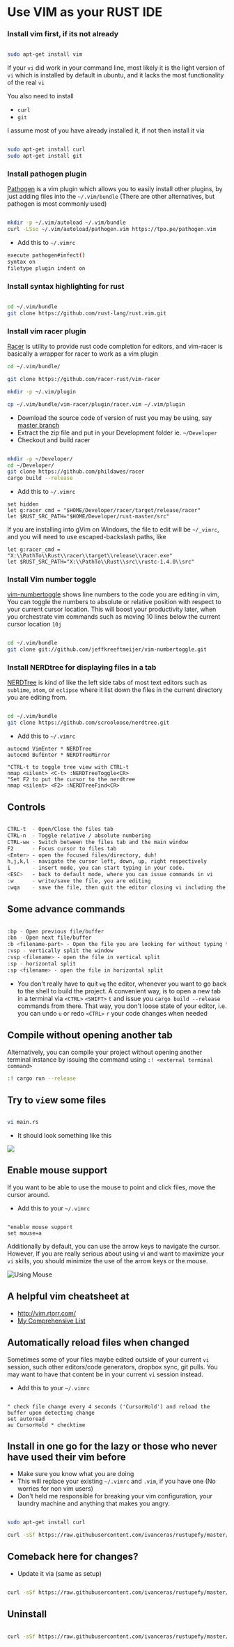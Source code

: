 
# Use VIM as your RUST IDE


### Install vim first, if its not already

```sh

sudo apt-get install vim
```
If your `vi` did work in your command line, most likely it is the light version of `vi` which is installed by default in ubuntu, and it lacks the most functionality of the real `vi`


You also need to install

* `curl`
* `git`

I assume most of you have already installed it, if not then install it via

```sh

sudo apt-get install curl
sudo apt-get install git
```




### Install pathogen plugin
[Pathogen](https://github.com/tpope/vim-pathogen) is a vim plugin which allows you to easily install other plugins, by just adding files into the `~/.vim/bundle` (There are other alternatives, but pathogen is most commonly used)

```sh

mkdir -p ~/.vim/autoload ~/.vim/bundle
curl -LSso ~/.vim/autoload/pathogen.vim https://tpo.pe/pathogen.vim
```
* Add this to `~/.vimrc`

```sh
execute pathogen#infect()
syntax on
filetype plugin indent on
```




### Install syntax highlighting for rust

```sh

cd ~/.vim/bundle
git clone https://github.com/rust-lang/rust.vim.git
```



### Install vim racer plugin

[Racer](https://github.com/phildawes/racer) is utility to provide rust code completion for editors, and vim-racer is basically a wrapper for racer to work as a vim plugin

```sh
cd ~/.vim/bundle/

git clone https://github.com/racer-rust/vim-racer

mkdir -p ~/.vim/plugin

cp ~/.vim/bundle/vim-racer/plugin/racer.vim ~/.vim/plugin

```

* Download the source code of version of rust you may be using, say [master branch](https://github.com/rust-lang/rust/)
* Extract the zip file and put in your Development folder ie. `~/Developer`
* Checkout and build racer

```sh

mkdir -p ~/Developer/
cd ~/Developer/
git clone https://github.com/phildawes/racer
cargo build --release
```

* Add this to `~/.vimrc`

```
set hidden
let g:racer_cmd = "$HOME/Developer/racer/target/release/racer"
let $RUST_SRC_PATH="$HOME/Developer/rust-master/src"

```

If you are installing into gVim on Windows, the file to edit will be `~/_vimrc`, and you will need to use escaped-backslash paths, like

```
let g:racer_cmd = "X:\\PathTo\\Rust\\racer\\target\\release\\racer.exe"
let $RUST_SRC_PATH="X:\\PathTo\\Rust\\src\\rustc-1.4.0\\src"
```

### Install Vim number toggle

[vim-numbertoggle](https://github.com/jeffkreeftmeijer/vim-numbertoggle) shows line numbers to the code you are editing in vim,
You can toggle the numbers to absolute or relative position with respect to your current cursor location.
This will boost your productivity later, when you orchestrate vim commands such as moving 10 lines below the current cursor location `10j`



```sh

cd ~/.vim/bundle
git clone git://github.com/jeffkreeftmeijer/vim-numbertoggle.git
```



### Install NERDtree for displaying files in a tab
[NERDTree](https://github.com/scrooloose/nerdtree) is kind of like the left side tabs of most text editors such as `sublime`, `atom`, or `eclipse` where it list down the files in the current directory you are editing from.

```sh

cd ~/.vim/bundle
git clone https://github.com/scrooloose/nerdtree.git
```
* Add this to `~/.vimrc`

```
autocmd VimEnter * NERDTree
autocmd BufEnter * NERDTreeMirror

"CTRL-t to toggle tree view with CTRL-t
nmap <silent> <C-t> :NERDTreeToggle<CR>
"Set F2 to put the cursor to the nerdtree
nmap <silent> <F2> :NERDTreeFind<CR>
```





## Controls

```sh

CTRL-t  - Open/Close the files tab
CTRL-n  - Toggle relative / absolute numbering
CTRL-ww - Switch between the files tab and the main window
F2      - Focus cursor to files tab
<Enter> - open the focused files/directory, duh!
h,j,k,l - navigate the cursor left, down, up, right respectively
i       - insert mode, you can start typing in your code.
<ESC>   - back to default mode, where you can issue commands in vi
:w      - write/save the file, you are editing
:wqa    - save the file, then quit the editor closing vi including the files tab
```
## Some advance commands

```sh

:bp - Open previous file/buffer
:bn - Open next file/buffer
:b <filename-part> - Open the file you are looking for without typing the exact filename
:vsp - vertically split the window
:vsp <filename> - open the file in vertical split
:sp - horizontal split
:sp <filename> - open the file in horizontal split

```
* You don't really have to quit `wq` the editor, whenever you want to go back to the shell to build the project.
A convenient way, is to open a new tab in a terminal via `<CTRL>` `<SHIFT>` `t`
and issue you `cargo build --release` commands from there. That way, you don't loose state of your editor,
i.e. you can undo `u` or redo `<CTRL>` `r` your code changes when needed

## Compile without opening another tab
Alternatively, you can compile your project without opening another terminal instance by issuing the command using `:! <external terminal command>`

```sh
:! cargo run --release
```



## Try to `vi`ew some files

```sh

vi main.rs
```


* It should look something like this

![](https://raw.githubusercontent.com/ivanceras/rust-vim-setup/master/rust-vim.png)



## Enable mouse support

If you want to be able to use the mouse to point and click files, move the cursor around.

* Add this to your `~/.vimrc`

```

"enable mouse support
set mouse=a
```

Additionally by default, you can use the arrow keys to navigate the cursor.
However, If you are really serious about using vi and want to maximize your `vi` skills, you should minimize the use of the arrow keys or the mouse.


![Using Mouse](https://raw.githubusercontent.com/ivanceras/rust-vim-setup/master/using-mouse.gif)

## A helpful vim cheatsheet at
* http://vim.rtorr.com/
* [My Comprehensive List](https://github.com/ivanceras/rust-vim-setup/blob/master/VIM_Notes.md)


## Automatically reload files when changed

Sometimes some of your files maybe edited outside of your current `vi` session, such other editors/code generators, dropbox sync, git pulls.
You may want to have that content be in your current `vi` session instead.

* Add this to your `~/.vimrc`

```

" check file change every 4 seconds ('CursorHold') and reload the buffer upon detecting change
set autoread
au CursorHold * checktime  
```


## Install in one go for the lazy or those who never have used their vim before
* Make sure you know what you are doing
* This will replace your existing `~/.vimrc` and `.vim`, if you have one (No worries for non vim users)
* Don't held me responsible for breaking your vim configuration, your laundry machine and anything that makes you angry.

```sh

sudo apt-get install curl

curl -sSf https://raw.githubusercontent.com/ivanceras/rustupefy/master/setup.sh | sh

```

## Comeback here for changes?

* Update it via (same as setup)

```sh

curl -sSf https://raw.githubusercontent.com/ivanceras/rustupefy/master/setup.sh | sh

```

## Uninstall

```sh

curl -sSf https://raw.githubusercontent.com/ivanceras/rustupefy/master/uninstall.sh | sh

```
